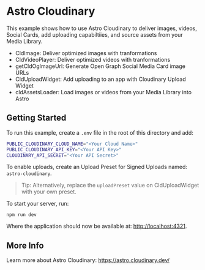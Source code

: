 # Astro Cloudinary

This example shows how to use Astro Cloudinary to deliver images, videos, Social Cards, add uploading capabiltiies, and source assets from your Media Library.

- CldImage: Deliver optimized images with tranformations
- CldVideoPlayer: Deliver optimized videos with tranformations
- getCldOgImageUrl: Generate Open Graph Social Media Card image URLs
- CldUploadWidget: Add uploading to an app with Cloudinary Upload Widget
- cldAssetsLoader: Load images or videos from your Media Library into Astro

## Getting Started

To run this example, create a `.env` file in the root of this directory and add:

```bash
PUBLIC_CLOUDINARY_CLOUD_NAME="<Your Cloud Name>"
PUBLIC_CLOUDINARY_API_KEY="<Your API Key>"
CLOUDINARY_API_SECRET="<Your API Secret>"
```

To enable uploads, create an Upload Preset for Signed Uploads named: `astro-cloudinary`.

> Tip: Alternatively, replace the `uploadPreset` value on CldUploadWidget with your own preset.

To start your server, run:

```
npm run dev
```

Where the application should now be available at: <http://localhost:4321>.

## More Info

Learn more about Astro Cloudinary: https://astro.cloudinary.dev/
